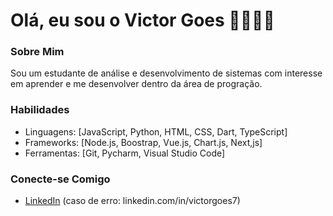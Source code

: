 # Olá, eu sou o Victor Goes 👋👨🏻‍💻

### Sobre Mim
Sou um estudante de análise e desenvolvimento de sistemas com interesse em aprender e me desenvolver dentro da área de progração.

### Habilidades
- Linguagens: [JavaScript, Python, HTML, CSS, Dart, TypeScript]
- Frameworks: [Node.js, Boostrap, Vue.js, Chart.js, Next,js]
- Ferramentas: [Git, Pycharm, Visual Studio Code]

### Conecte-se Comigo
- [LinkedIn](www.linkedin.com/in/victorgoes7) (caso de erro: linkedin.com/in/victorgoes7)


